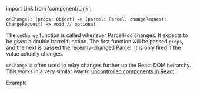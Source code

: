 import Link from 'component/Link';

```flow
onChange?: (props: Object) => (parcel: Parcel, changeRequest: ChangeRequest) => void // optional
```

The `onChange` function is called whenever ParcelHoc changes. It expects to be given a double barrel function. The first function will be passed `props`, and the next is passed the recently-changed Parcel. It is only fired if the value actually changes.

`onChange` is often used to relay changes further up the React DOM heirarchy. This works in a very similar way to [uncontrolled components in React](https://reactjs.org/docs/uncontrolled-components.html).

<Link to="/examples/parcelhoc-onchange">Example</Link>
